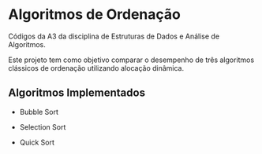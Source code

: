 # Algoritmos de Ordenação

Códigos da A3 da disciplina de Estruturas de Dados e Análise de Algoritmos.

Este projeto tem como objetivo comparar o desempenho de três algoritmos clássicos de ordenação utilizando alocação dinâmica.

## Algoritmos Implementados

- Bubble Sort

- Selection Sort

- Quick Sort
